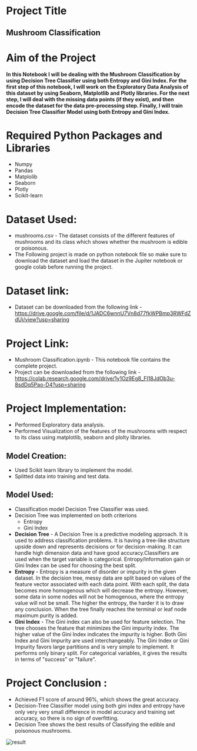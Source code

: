 # Project Title
## **Mushroom Classification**


# Aim of the Project
**In this Notebook I will be dealing with the Mushroom Classification by using Decision Tree Classifier using both Entropy and Gini Index.
For the first step of this notebook, I will work on the Exploratory Data Analysis of this dataset by using Seaborn, Matplotlib and Plotly libraries.
For the next step, I will deal with the missing data points (if they exist), and then encode the dataset for the data pre-processing step.
Finally, I will train Decision Tree Classifier Model using both Entropy and Gini Index.**

# Required Python Packages and Libraries
* Numpy
* Pandas
* Matplolib
* Seaborn
* Plotly
* Scikit-learn

# Dataset Used:
* mushrooms.csv - The dataset consists of the different features of mushrooms and its class which shows whether the mushroom is edible or poisonous.
* The Following project is made on python notebook file so make sure to download the dataset and load the dataset in the Jupiter notebook or google colab before running the project.
# Dataset link:
* Dataset can be downloaded from the following link - https://drive.google.com/file/d/1JADC6wnnU7Vn8d77fkWPBmp3RWFdZdUj/view?usp=sharing
# Project Link:
* Mushroom Classification.ipynb - This notebook file contains the complete project.
* Project can be downloaded from the following link - https://colab.research.google.com/drive/1y1Oz9Eg8_FI18JdOb3u-8sdDq5Pao-D4?usp=sharing

# Project Implementation:
* Performed Exploratory data analysis.
* Performed Visualization of the features of the mushrooms with respect to its class using matplotlib, seaborn and plolty libraries.

## Model Creation:
* Used Scikit learn library to implement the model.
* Splitted data into training and test data.

## Model Used:
* Classification model Decision Tree Classifier was used.
* Decision Tree was implemented on both criterions 
     * Entropy 
     * Gini Index
* **Decision Tree** - A Decision Tree is a predictive modeling approach. It is used to address classification problems. It is having a tree-like structure upside down and represents decisions or for decision-making. It can handle high dimension data and have good accuracy.Classifiers are used when the target variable is categorical. Entropy/Information gain or Gini Index can be used for choosing the best split. 
* **Entropy** - Entropy is a measure of disorder or impurity in the given dataset. In the decision tree, messy data are split based on values of the feature vector associated with each data point. With each split, the data becomes more homogenous which will decrease the entropy. However, some data in some nodes will not be homogenous, where the entropy value will not be small. The higher the entropy, the harder it is to draw any conclusion. When the tree finally reaches the terminal or leaf node maximum purity is added.
* **Gini Index** - The Gini index can also be used for feature selection. The tree chooses the feature that minimizes the Gini impurity index. The higher value of the Gini Index indicates the impurity is higher. Both Gini Index and Gini Impurity are used interchangeably. The Gini Index or Gini Impurity favors large partitions and is very simple to implement. It performs only binary split. For categorical variables, it gives the results in terms of "success" or "failure".

# Project Conclusion :
* Achieved F1 score of around 96%, which shows the great accuracy.
* Decision-Tree Classifier model using both gini index and entropy have only very very small difference in model accuracy and training set accuracy, so there is no sign of overfitting.
* Decision Tree shows the best results of Classifying the edible and poisonous mushrooms.

![result](https://user-images.githubusercontent.com/101913703/194864361-4fb8b72a-d9b0-41fe-a3a6-d47178be9ffd.png)
